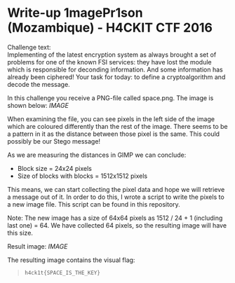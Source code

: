 # Write-up 1magePr1son (Mozambique) - H4CKIT CTF 2016

Challenge text: <br/>
Implementing of the latest encryption system as always brought a set of problems for one of the known FSI services: they have lost the module which is responsible for deconding information.
And some information has already been ciphered! Your task for today: to define a cryptoalgorithm and decode the message.

In this challenge you receive a PNG-file called space.png. The image is shown below:
*IMAGE*

When examining the file, you can see pixels in the left side of the image which are coloured differently than the rest of the image.
There seems to be a pattern in it as the distance between those pixel is the same. This could possibly be our Stego message!

As we are measuring the distances in GIMP we can conclude:
* Block size = 24x24 pixels
* Size of blocks with blocks = 1512x1512 pixels

This means, we can start collecting the pixel data and hope we will retrieve a message out of it. In order to do this, I wrote a script to write the pixels to a new image file.
This script can be found in this repository.

Note: The new image has a size of 64x64 pixels as 1512 / 24 + 1 (including last one) = 64. We have collected 64 pixels, so the resulting image will have this size.

Result image:
*IMAGE*

The resulting image contains the visual flag:
> `h4ck1t{SPACE_IS_THE_KEY}`

